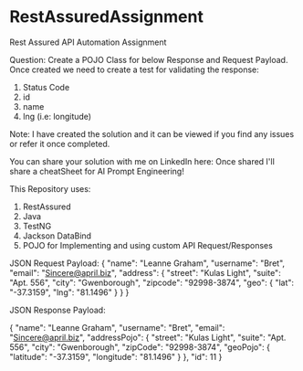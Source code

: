 # RestAssuredAssignment
Rest Assured API Automation Assignment

Question: Create a POJO Class for below Response and Request Payload. Once created we need to create a test for validating the response: 
1) Status Code
2) id
3) name
4) lng (i.e: longitude)

Note: I have created the solution and it can be viewed if you find any issues or refer it once completed. 

You can share your solution with me on LinkedIn here: 
Once shared I'll share a cheatSheet for AI Prompt Engineering!

This Repository uses: 

1) RestAssured
2) Java
3) TestNG
4) Jackson DataBind
5) POJO for Implementing and using custom API Request/Responses

JSON Request Payload:     {
       "name": "Leanne Graham",
       "username": "Bret",
       "email": "Sincere@april.biz",
       "address": {
         "street": "Kulas Light",
         "suite": "Apt. 556",
         "city": "Gwenborough",
         "zipcode": "92998-3874",
         "geo": {
           "lat": "-37.3159",
           "lng": "81.1496"
         }
       }
     }

JSON Response Payload: 

{
    "name": "Leanne Graham",
    "username": "Bret",
    "email": "Sincere@april.biz",
    "addressPojo": {
        "street": "Kulas Light",
        "suite": "Apt. 556",
        "city": "Gwenborough",
        "zipCode": "92998-3874",
        "geoPojo": {
            "latitude": "-37.3159",
            "longitude": "81.1496"
        }
    },
    "id": 11
}
